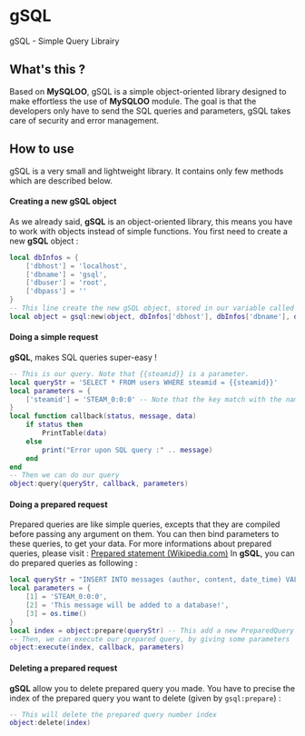 # gSQL
gSQL - Simple Query Librairy 

## What's this ?
Based on **MySQLOO**, gSQL is a simple object-oriented library designed to make effortless the use of **MySQLOO** module. The goal is that the developers only have to send the SQL queries and parameters, gSQL takes care of security and error management.

## How to use
gSQL is a very small and lightweight library. It contains only few methods which are described below.

#### Creating a new gSQL object
As we already said, **gSQL** is an object-oriented library, this means you have to work with objects instead of simple functions. You first need to create a new **gSQL** object :
```lua
local dbInfos = {
    ['dbhost'] = 'localhost',
    ['dbname'] = 'gsql',
    ['dbuser'] = 'root',
    ['dbpass'] = ''
}
-- This line create the new gSQL object, stored in our variable called "object"
local object = gsql:new(object, dbInfos['dbhost'], dbInfos['dbname'], dbInfos['dbuser'], dbInfos['dbpass'])
```
#### Doing a simple request
**gSQL**, makes SQL queries super-easy !
```lua
-- This is our query. Note that {{steamid}} is a parameter.
local queryStr = 'SELECT * FROM users WHERE steamid = {{steamid}}'
local parameters = {
    ['steamid'] = 'STEAM_0:0:0' -- Note that the key match with the name of the parameter in queryStr
}
local function callback(status, message, data)
    if status then
        PrintTable(data)
    else
        print("Error upon SQL query :" .. message)
    end
end
-- Then we can do our query
object:query(queryStr, callback, parameters)
```
#### Doing a prepared request
Prepared queries are like simple queries, excepts that they are compiled before passing any argument on them. You can then bind parameters to these queries, to get your data. For more informations about prepared queries, please visit : [Prepared statement (Wikipedia.com)](https://en.wikipedia.org/wiki/Prepared_statement)
In **gSQL**, you can do prepared queries as following : 
```lua
local queryStr = "INSERT INTO messages (author, content, date_time) VALUES(?, ?, ?)"
local parameters = {
    [1] = 'STEAM_0:0:0',
    [2] = 'This message will be added to a database!',
    [3] = os.time()
}
local index = object:prepare(queryStr) -- This add a new PreparedQuery object, with the queryStr string
-- Then, we can execute our prepared query, by giving some parameters
object:execute(index, callback, parameters)
```
#### Deleting a prepared request
**gSQL** allow you to delete prepared query you made. You have to precise the index of the prepared query you want to delete (given by `gsql:prepare`) :
```lua
-- This will delete the prepared query number index
object:delete(index)
```